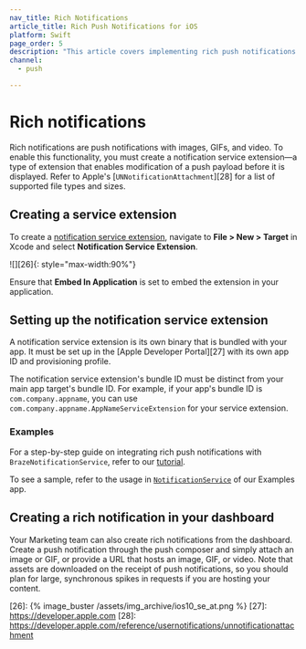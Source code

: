 ```yaml
---
nav_title: Rich Notifications
article_title: Rich Push Notifications for iOS
platform: Swift
page_order: 5
description: "This article covers implementing rich push notifications in your iOS application."
channel:
  - push

---
```


# Rich notifications

Rich notifications are push notifications with images, GIFs, and video. To enable this functionality, you must create a notification service extension&mdash;a type of extension that enables modification of a push payload before it is displayed. Refer to Apple's [`UNNotificationAttachment`][28] for a list of supported file types and sizes.

## Creating a service extension

To create a [notification service extension][23], navigate to **File > New > Target** in Xcode and select **Notification Service Extension**.

![][26]{: style="max-width:90%"}

Ensure that **Embed In Application** is set to embed the extension in your application.

## Setting up the notification service extension

A notification service extension is its own binary that is bundled with your app. It must be set up in the [Apple Developer Portal][27] with its own app ID and provisioning profile.

The notification service extension's bundle ID must be distinct from your main app target's bundle ID. For example, if your app's bundle ID is `com.company.appname`, you can use `com.company.appname.AppNameServiceExtension` for your service extension.

### Examples

For a step-by-step guide on integrating rich push notifications with `BrazeNotificationService`, refer to our [tutorial](https://braze-inc.github.io/braze-swift-sdk/tutorials/braze/b2-rich-push-notifications).

To see a sample, refer to the usage in [`NotificationService`][1] of our Examples app.

## Creating a rich notification in your dashboard

Your Marketing team can also create rich notifications from the dashboard. Create a push notification through the push composer and simply attach an image or GIF, or provide a URL that hosts an image, GIF, or video. Note that assets are downloaded on the receipt of push notifications, so you should plan for large, synchronous spikes in requests if you are hosting your content.

[1]: https://github.com/braze-inc/braze-swift-sdk/blob/main/Examples/Swift/Sources/PushNotificationsServiceExtension/NotificationService.swift
[23]: https://developer.apple.com/reference/usernotifications/unnotificationserviceextension
[26]: {% image_buster /assets/img_archive/ios10_se_at.png %}
[27]: https://developer.apple.com
[28]: https://developer.apple.com/reference/usernotifications/unnotificationattachment
